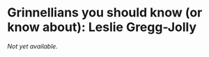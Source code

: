 Grinnellians you should know (or know about): Leslie Gregg-Jolly
================================================================

*Not yet available.*
